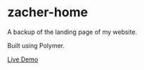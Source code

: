 # zacher-home

A backup of the landing page of my website.

Built using Polymer.

[Live Demo](http://zacher.com.au/)
